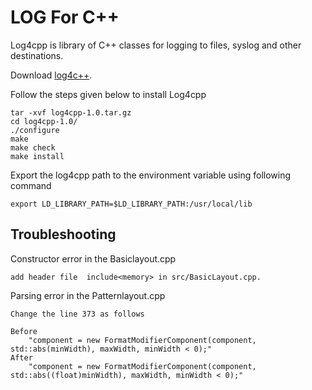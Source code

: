 # LOG For C++

Log4cpp is library of C++ classes for logging to files, syslog and other destinations. 

Download [log4c++](http://sourceforge.net/projects/log4cpp/files/).

Follow the steps given below to install Log4cpp

	tar -xvf log4cpp-1.0.tar.gz
    cd log4cpp-1.0/
    ./configure
    make
    make check
    make install

Export the log4cpp path to the environment variable using following command         

	export LD_LIBRARY_PATH=$LD_LIBRARY_PATH:/usr/local/lib

## Troubleshooting

Constructor error in the Basiclayout.cpp

	add header file  include<memory> in src/BasicLayout.cpp.

Parsing error in the  Patternlayout.cpp

	Change the line 373 as follows

	Before
		"component = new FormatModifierComponent(component, std::abs(minWidth), maxWidth, minWidth < 0);"
	After
		"component = new FormatModifierComponent(component, std::abs((float)minWidth), maxWidth, minWidth < 0);"

